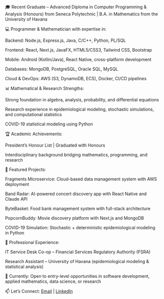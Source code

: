 🎓 Recent Graduate – Advanced Diploma in Computer Programming & Analysis (Honours) from Seneca Polytechnic | B.A. in Mathematics from the University of Havana

💻 Programmer & Mathematician with expertise in:

Backend: Node.js, Express.js, Java, C/C++, Python, PL/SQL

Frontend: React, Next.js, JavaFX, HTML5/CSS3, Tailwind CSS, Bootstrap

Mobile: Android (Kotlin/Java), React Native, cross-platform development

Databases: MongoDB, PostgreSQL, Oracle SQL, MySQL

Cloud & DevOps: AWS (S3, DynamoDB, ECS), Docker, CI/CD pipelines

📊 Mathematical & Research Strengths:

Strong foundation in algebra, analysis, probability, and differential equations

Research experience in epidemiological modeling, stochastic simulations, and computational statistics

COVID-19 statistical modeling using Python

🏆 Academic Achievements:

President’s Honour List | Graduated with Honours

Interdisciplinary background bridging mathematics, programming, and research

🚀 Featured Projects:

Fragments Microservice: Cloud-based data management system with AWS deployment

Band Radar: AI-powered concert discovery app with React Native and Claude API

ByteBasket: Food bank management system with full-stack architecture

PopcornBuddy: Movie discovery platform with Next.js and MongoDB

COVID-19 Simulation: Stochastic + deterministic epidemiological modeling in Python

💼 Professional Experience:

IT Service Desk Co-op – Financial Services Regulatory Authority (FSRA)

Research Assistant – University of Havana (epidemiological modeling & statistical analysis)

🌟 Currently: Open to entry-level opportunities in software development, applied mathematics, data science, or research

📫 Let’s Connect: [Email](mailto:csuarez.socorro@gmail.com) | [LinkedIn](https://www.linkedin.com/in/claudia-suarez-a27b09265)
